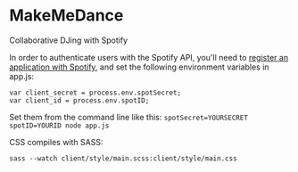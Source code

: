 MakeMeDance
===========

Collaborative DJing with Spotify

In order to authenticate users with the Spotify API, you'll need to [register an application with Spotify](https://developer.spotify.com/my-applications), and set the following environment variables in app.js:

```
var client_secret = process.env.spotSecret;
var client_id = process.env.spotID;
```

Set them from the command line like this:
```spotSecret=YOURSECRET spotID=YOURID node app.js```

CSS compiles with SASS:

```sass --watch client/style/main.scss:client/style/main.css```